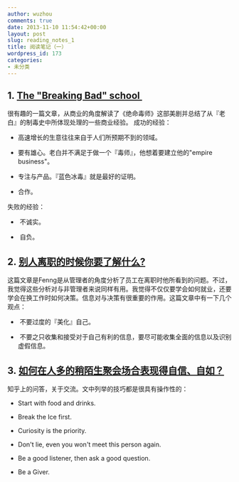 ```yaml
---
author: wuzhou
comments: true
date: 2013-11-10 11:54:42+00:00
layout: post
slug: reading_notes_1
title: 阅读笔记（一）
wordpress_id: 173
categories:
- 未分类
---
```


## 1. [The "Breaking Bad" school ](http://www.economist.com/news/business/21586801-best-show-television-also-first-rate-primer-business-breaking-bad-school)


很有趣的一篇文章，从商业的角度解读了《绝命毒师》这部美剧并总结了从『老白』的制毒史中所体现处理的一些商业经验。
成功的经验：



	
  * 高速增长的生意往往来自于人们所预期不到的领域。

	
  * 要有雄心。老白并不满足于做一个『毒师』，他想着要建立他的"empire business"。

	
  * 专注与产品。『蓝色冰毒』就是最好的证明。

	
  * 合作。


失败的经验：

	
  *  不诚实。

	
  *  自负。




## 2. [别人离职的时候你要了解什么?](http://zhuanlan.zhihu.com/WebNotes/19602502)


这篇文章是Fenng是从管理者的角度分析了员工在离职时他所看到的问题。不过，我觉得这些分析对与非管理者来说同样有用。我觉得不仅仅要学会如何就业，还要学会在换工作时如何决策。信息对与决策有很重要的作用。这篇文章中有一下几个观点：



	
  *  不要过度的『美化』自己。

	
  *  不要之只收集和接受对于自己有利的信息，要尽可能收集全面的信息以及识别虚假信息。




## 3. [如何在人多的稍陌生聚会场合表现得自信、自如？](http://daily.zhihu.com/story/1614581?utm_campaign=in_app_share&utm_medium=Android)




知乎上的问答，关于交流。文中列举的技巧都是很具有操作性的：








	
  * Start with food and drinks.

	
  * Break the Ice first.

	
  * Curiosity is the priority.

	
  * Don't lie, even you won't meet this person again.

	
  * Be a good listener, then ask a good question.

	
  * Be a Giver.



